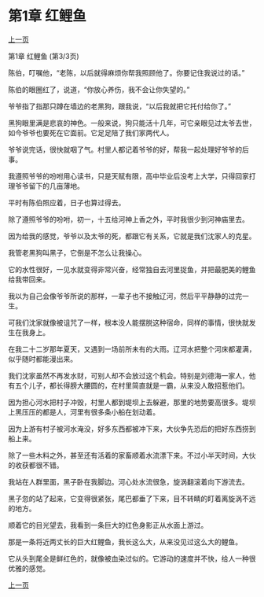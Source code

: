 <h1>第1章   红鲤鱼</h1>
            <div><p><a href="./1_%E7%AC%AC1%E7%AB%A0_%E7%BA%A2%E9%B2%A4%E9%B1%BC.md">上一页</a></p></div>
            <div><p>第1章   红鲤鱼 (第3/3页)</p><p>陈伯，叮嘱他，“老陈，以后就得麻烦你帮我照顾他了。你要记住我说过的话。”</p><p>陈伯的眼圈红了，说道，“你放心养伤，我不会让你失望的。”</p><p>爷爷指了指那只蹲在墙边的老黑狗，跟我说，“以后我就把它托付给你了。”</p><p>黑狗眼里满是悲哀的神色。一般来说，狗只能活十几年，可它亲眼见过太爷去世，如今爷爷也要死在它面前。它足足陪了我们家两代人。</p><p>爷爷说完话，很快就咽了气。村里人都记着爷爷的好，帮我一起处理好爷爷的后事。</p><p>我遵照爷爷的吩咐用心读书，只是天赋有限，高中毕业后没考上大学，只得回家打理爷爷留下的几亩薄地。</p><p>平时有陈伯照应着，日子也算过得去。</p><p>除了遵照爷爷的吩咐，初一，十五给河神上香之外，平时我很少到河神庙里去。</p><p>因为给我的感觉，爷爷以及太爷的死，都跟它有关系，它就是我们沈家人的克星。</p><p>我管老黑狗叫黑子，它倒是不怎么让我操心。</p><p>它的水性很好，一见水就变得非常兴奋，经常独自去河里捉鱼，并把最肥美的鲤鱼给我带回来。</p><p>我以为自己会像爷爷所说的那样，一辈子也不接触辽河，然后平平静静的过完一生。</p><p>可我们沈家就像被诅咒了一样，根本没人能摆脱这种宿命，同样的事情，很快就发生在我身上。</p><p>在我二十二岁那年夏天，又遇到一场前所未有的大雨。辽河水把整个河床都灌满，似乎随时都能漫出来。</p><p>我们沈家虽然不再发水财，可别人却不会放过这个机会。特别是刘德海一家人，他有五个儿子，都长得膀大腰圆的，在村里简直就是一霸，从来没人敢招惹他们。</p><p>因为担心河水把村子冲毁，村里人都到堤坝上去躲避，那里的地势要高很多。堤坝上黑压压的都是人，河里有很多条小船在划动着。</p><p>因为上游有村子被河水淹没，好多东西都被冲下来，大伙争先恐后的把好东西捞到船上来。</p><p>除了一些木料之外，甚至还有活着的家畜顺着水流漂下来。不过小半天时间，大伙的收获都很不错。</p><p>我站在人群里面，黑子卧在我脚边。河心处水流很急，旋涡翻滚着向下游流去。</p><p>黑子忽的站了起来，它变得很紧张，尾巴都垂了下来，目不转睛的盯着离旋涡不远的地方。</p><p>顺着它的目光望去，我看到一条巨大的红色身影正从水面上游过。</p><p>那是一条将近两丈长的巨大红鲤鱼，我长这么大，从来没见过这么大的鲤鱼。</p><p>它从头到尾全是鲜红色的，就像被血染过似的。它游动的速度并不快，给人一种很优雅的感觉。</p></div>
            <div><p><a href="./1_%E7%AC%AC1%E7%AB%A0_%E7%BA%A2%E9%B2%A4%E9%B1%BC.md">上一页</a></p></div>
